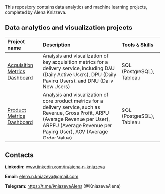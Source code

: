 This repository contains data analytics and machine learning projects, completed by Alena Kniazeva.

## Data analytics and visualization projects

| Project name          | Description          | Tools & Skills    |
| :---                          | :---          |:---          |
| [Acquisition Metrics Dashboard](https://github.com/ElenaNKn/data_projects/blob/master/product_analytics_acquisition/description.md)  | Analysis and visualization of key acquisition metrics for a delivery service, including DAU (Daily Active Users), DPU (Daily Paying Users), and DNU (Daily New Users) | SQL (PostgreSQL), Tableau      |
| [Product Metrics Dashboard](https://github.com/ElenaNKn/data_projects/blob/master/product_analytics_product_metrics/description.md)  | Analysis and visualization of core product metrics for a delivery service, such as Revenue, Gross Profit, ARPU (Average Revenue per User), ARPPU (Average Revenue per Paying User), AOV (Average Order Value). | SQL (PostgreSQL), Tableau     |

## Contacts

<b>LinkedIn:</b> www.linkedin.com/in/alena-n-kniazeva 

<b>Email:</b> elena.n.kniazeva@gmail.com       

<b>Telegram:</b> https://t.me/KniazevaAlena  (@KniazevaAlena)
